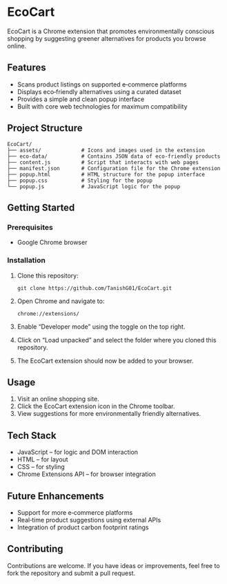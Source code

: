 # EcoCart

EcoCart is a Chrome extension that promotes environmentally conscious shopping by suggesting greener alternatives for products you browse online.

## Features

- Scans product listings on supported e‑commerce platforms  
- Displays eco‑friendly alternatives using a curated dataset  
- Provides a simple and clean popup interface  
- Built with core web technologies for maximum compatibility  

## Project Structure

```text
EcoCart/
├── assets/             # Icons and images used in the extension
├── eco-data/           # Contains JSON data of eco‑friendly products
├── content.js          # Script that interacts with web pages
├── manifest.json       # Configuration file for the Chrome extension
├── popup.html          # HTML structure for the popup interface
├── popup.css           # Styling for the popup
└── popup.js            # JavaScript logic for the popup
```

## Getting Started

### Prerequisites

- Google Chrome browser

### Installation

1. Clone this repository:  
   ```
   git clone https://github.com/TanishG01/EcoCart.git
   ```

2. Open Chrome and navigate to:  
   ```
   chrome://extensions/
   ```

3. Enable “Developer mode” using the toggle on the top right.  
4. Click on “Load unpacked” and select the folder where you cloned this repository.  
5. The EcoCart extension should now be added to your browser.

## Usage

1. Visit an online shopping site.  
2. Click the EcoCart extension icon in the Chrome toolbar.  
3. View suggestions for more environmentally friendly alternatives.

## Tech Stack

- JavaScript – for logic and DOM interaction  
- HTML – for layout  
- CSS – for styling  
- Chrome Extensions API – for browser integration  

## Future Enhancements

- Support for more e‑commerce platforms  
- Real‑time product suggestions using external APIs  
- Integration of product carbon footprint ratings  

## Contributing

Contributions are welcome. If you have ideas or improvements, feel free to fork the repository and submit a pull request.

